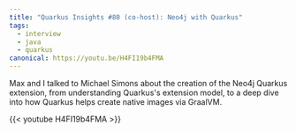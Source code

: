 ```yaml
---
title: "Quarkus Insights #80 (co-host): Neo4j with Quarkus"
tags:
  - interview
  - java
  - quarkus
canonical: https://youtu.be/H4FI19b4FMA
---
```


Max and I talked to Michael Simons about the creation of the Neo4j Quarkus extension, from understanding Quarkus's extension model, to a deep dive into how Quarkus helps create native images via GraalVM.

{{< youtube H4FI19b4FMA >}}